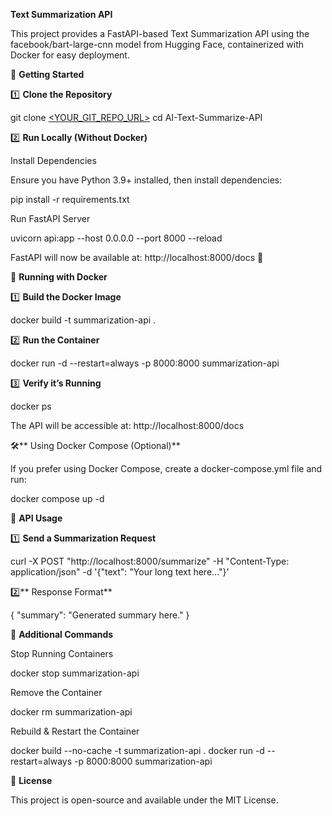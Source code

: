 **Text Summarization API**

This project provides a FastAPI-based Text Summarization API using the facebook/bart-large-cnn model from Hugging Face, containerized with Docker for easy deployment.

🚀 **Getting Started**

1️⃣ **Clone the Repository**

git clone [<YOUR_GIT_REPO_URL>](https://github.com/balexandroff/AI-Text-Summarize-API.git)
cd AI-Text-Summarize-API

2️⃣ **Run Locally (Without Docker)**

Install Dependencies

Ensure you have Python 3.9+ installed, then install dependencies:

pip install -r requirements.txt

Run FastAPI Server

uvicorn api:app --host 0.0.0.0 --port 8000 --reload

FastAPI will now be available at: http://localhost:8000/docs 🚀

🐳 **Running with Docker**

1️⃣ **Build the Docker Image**

docker build -t summarization-api .

2️⃣ **Run the Container**

docker run -d --restart=always -p 8000:8000 summarization-api

3️⃣ **Verify it’s Running**

docker ps

The API will be accessible at: http://localhost:8000/docs

🛠** Using Docker Compose (Optional)**

If you prefer using Docker Compose, create a docker-compose.yml file and run:

docker compose up -d

📡 **API Usage**

1️⃣ **Send a Summarization Request**

curl -X POST "http://localhost:8000/summarize" -H "Content-Type: application/json" -d '{"text": "Your long text here..."}'

2️⃣** Response Format**

{
  "summary": "Generated summary here."
}

📌 **Additional Commands**

Stop Running Containers

docker stop summarization-api

Remove the Container

docker rm summarization-api

Rebuild & Restart the Container

docker build --no-cache -t summarization-api .
docker run -d --restart=always -p 8000:8000 summarization-api

📜 **License**

This project is open-source and available under the MIT License.
